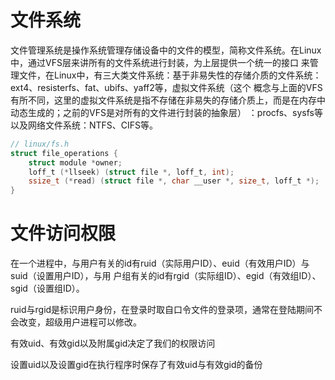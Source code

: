 # 文件系统

文件管理系统是操作系统管理存储设备中的文件的模型，简称文件系统。在Linux中，通过VFS层来讲所有的文件系统进行封装，为上层提供一个统一的接口
来管理文件，在Linux中，有三大类文件系统：基于非易失性的存储介质的文件系统：ext4、resisterfs、fat、ubifs、yaff2等，虚拟文件系统（这个
概念与上面的VFS有所不同，这里的虚拟文件系统是指不存储在非易失的存储介质上，而是在内存中动态生成的；之前的VFS是对所有的文件进行封装的抽象层）
：procfs、sysfs等以及网络文件系统：NTFS、CIFS等。


```c
// linux/fs.h
struct file_operations {
    struct module *owner;
    loff_t (*llseek) (struct file *, loff_t, int);
    ssize_t (*read) (struct file *, char __user *, size_t, loff_t *);
}
```




文件访问权限
==========

在一个进程中，与用户有关的id有ruid（实际用户ID）、euid（有效用户ID）与suid（设置用户ID），与用
户组有关的id有rgid（实际组ID）、egid（有效组ID）、sgid（设置组ID）。

ruid与rgid是标识用户身份，在登录时取自口令文件的登录项，通常在登陆期间不会改变，超级用户进程可以修改。

有效uid、有效gid以及附属gid决定了我们的权限访问

设置uid以及设置gid在执行程序时保存了有效uid与有效gid的备份

